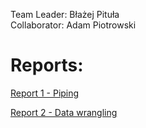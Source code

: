 Team Leader: Błażej Pituła \
Collaborator: Adam Piotrowski

# Reports:

[Report 1 - Piping](Reports/Report_1.md)

[Report 2 - Data wrangling](Reports/Report_2.md)


